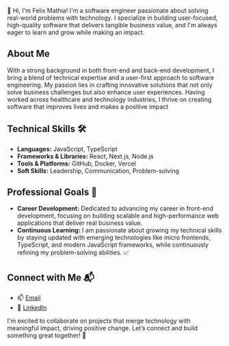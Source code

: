 👋 Hi, I'm Felix Mathia! I'm a software engineer passionate about solving real-world problems with technology. I specialize in building user-focused, high-quality software that delivers tangible business value, and I'm always eager to learn and grow while making an impact.

## About Me
With a strong background in both front-end and back-end development, I bring a blend of technical expertise and a user-first approach to software engineering. My passion lies in crafting innovative solutions that not only solve business challenges but also enhance user experiences. Having worked across healthcare and technology industries, I thrive on creating software that improves lives and makes a positive impact

## Technical Skills 🛠️
- **Languages:** JavaScript, TypeScript <br />
- **Frameworks & Libraries:** React, Next.js, Node.js <br />
- **Tools & Platforms:** GitHub, Docker, Vercel <br />
- **Soft Skills:** Leadership, Communication, Problem-solving

## Professional Goals 🚀
- **Career Development:** Dedicated to advancing my career in front-end development, focusing on building scalable and high-performance web applications that deliver real business value. <br/>
- **Continuous Learning:** I am passionate about growing my technical skills by staying updated with emerging technologies like micro frontends, TypeScript, and modern JavaScript frameworks, while continuously refining my problem-solving abilities. 📈

## Connect with Me 📬
- 📫 [Email](https://mail.google.com/mail/?view=cm&fs=1&to=mathiafelix19@gmail.com)
- 🔗 [LinkedIn](https://www.linkedin.com/in/felix-mathia/)

I'm excited to collaborate on projects that merge technology with meaningful impact, driving positive change. Let’s connect and build something great together! 🌱
<!--
**FelixWambiri/FelixWambiri** is a ✨ _special_ ✨ repository because its `README.md` (this file) appears on your GitHub profile.

Here are some ideas to get you started:

- 🔭 I’m currently working on ...
- 🌱 I’m currently learning ...
- 👯 I’m looking to collaborate on ...
- 🤔 I’m looking for help with ...
- 💬 Ask me about ...
- 📫 How to reach me: ...
- 😄 Pronouns: ...
- ⚡ Fun fact: ...
-->

